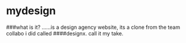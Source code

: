 # mydesign

###what is it?
......is a design agency website, its a clone from the team collabo i did called ####designx.
call it my take.